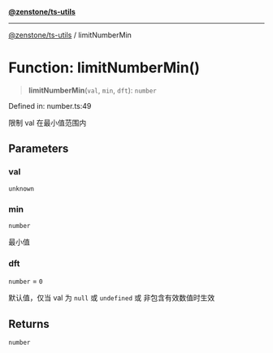 [**@zenstone/ts-utils**](../README.md)

***

[@zenstone/ts-utils](../globals.md) / limitNumberMin

# Function: limitNumberMin()

> **limitNumberMin**(`val`, `min`, `dft`): `number`

Defined in: number.ts:49

限制 val 在最小值范围内

## Parameters

### val

`unknown`

### min

`number`

最小值

### dft

`number` = `0`

默认值，仅当 val 为 `null` 或 `undefined` 或 非包含有效数值时生效

## Returns

`number`
